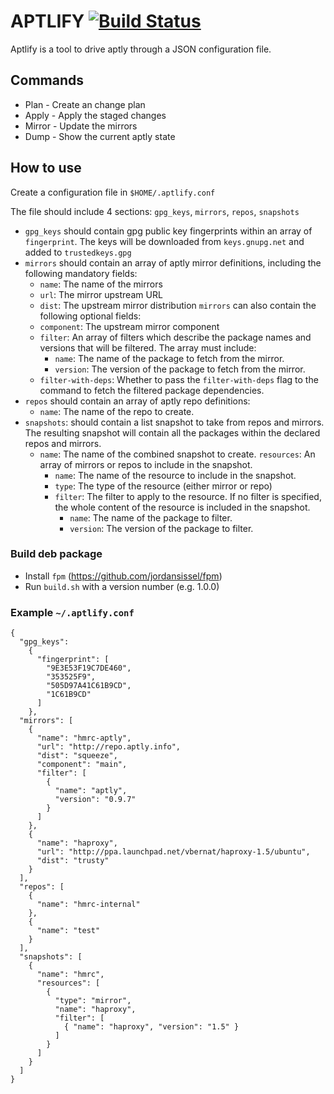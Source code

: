 # APTLIFY [![Build Status](https://travis-ci.org/queeno/aptlify.svg?branch=master)](https://travis-ci.org/queeno/aptlify)

Aptlify is a tool to drive aptly through a JSON configuration file.

## Commands

- Plan - Create an change plan
- Apply - Apply the staged changes
- Mirror - Update the mirrors
- Dump - Show the current aptly state

## How to use

Create a configuration file in `$HOME/.aptlify.conf`

The file should include 4 sections: `gpg_keys`, `mirrors`, `repos`, `snapshots`

  - `gpg_keys` should contain gpg public key fingerprints within an array of `fingerprint`.
    The keys will be downloaded from `keys.gnupg.net` and added to `trustedkeys.gpg`
  - `mirrors` should contain an array of aptly mirror definitions, including the following
    mandatory fields:
    - `name`: The name of the mirrors
    - `url`: The mirror upstream URL
    - `dist`: The upstream mirror distribution
    `mirrors` can also contain the following optional fields:
    - `component`: The upstream mirror component
    - `filter`: An array of filters which describe the package names and versions that will be filtered. The array must include:
      - `name`: The name of the package to fetch from the mirror.
      - `version`: The version of the package to fetch from the mirror.
    - `filter-with-deps`: Whether to pass the `filter-with-deps` flag to the command to fetch the filtered package dependencies.
  - `repos` should contain an array of aptly repo definitions:
      - `name`: The name of the repo to create.
  - `snapshots`: should contain a list snapshot to take from repos and mirrors.
    The resulting snapshot will contain all the packages within the declared repos and mirrors.
    - `name`: The name of the combined snapshot to create.
      `resources`: An array of mirrors or repos to include in the snapshot.
      - `name`: The name of the resource to include in the snapshot.
      - `type`: The type of the resource (either mirror or repo)
      - `filter`: The filter to apply to the resource. If no filter is specified, the whole content of the resource is included in the snapshot.
        - `name`: The name of the package to filter.
        - `version`: The version of the package to filter.

### Build deb package

* Install `fpm` (https://github.com/jordansissel/fpm)
* Run `build.sh` with a version number (e.g. 1.0.0)

### Example `~/.aptlify.conf`

```
{
  "gpg_keys":
    {
      "fingerprint": [
        "9E3E53F19C7DE460",
        "353525F9",
        "505D97A41C61B9CD",
        "1C61B9CD"
      ]
    },
  "mirrors": [
    {
      "name": "hmrc-aptly",
      "url": "http://repo.aptly.info",
      "dist": "squeeze",
      "component": "main",
      "filter": [
        {
          "name": "aptly",
          "version": "0.9.7"
        }
      ]
    },
    {
      "name": "haproxy",
      "url": "http://ppa.launchpad.net/vbernat/haproxy-1.5/ubuntu",
      "dist": "trusty"
    }
  ],
  "repos": [
    {
      "name": "hmrc-internal"
    },
    {
      "name": "test"
    }
  ],
  "snapshots": [
    {
      "name": "hmrc",
      "resources": [
        {
          "type": "mirror",
          "name": "haproxy",
          "filter": [
            { "name": "haproxy", "version": "1.5" }
          ]
        }
      ]
    }
  ]
}
```
